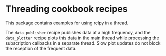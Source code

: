 # Threading cookbook recipes

This package contains examples for using rclpy in a thread.

The `data_publisher` recipe publishes data at a high frequency, and the `data_plotter` recipe plots
this data in the main thread while processing the subscription callbacks in a separate thread.
Slow plot updates do not block the reception of the frequent data.
